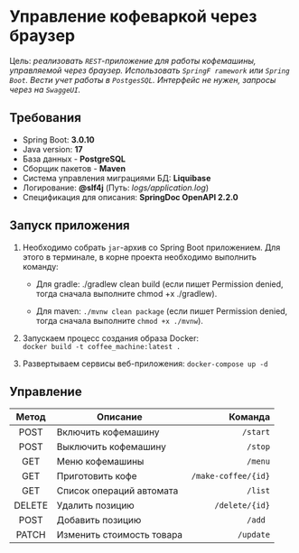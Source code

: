 # Управление кофеваркой через браузер

Цель: *реализовать `REST`-приложение для работы кофемашины, управляемой через браузер. Использовать `SpringF ramework` или `Spring Boot`. Вести учет работы в `PostgesSQL`.
Интерфейс не нужен, запросы через на `SwaggeUI`.*

## Требования
- Spring Boot: **3.0.10**
- Java version: **17**
- База данных - **PostgreSQL**
- Сборщик пакетов - **Maven**
- Система управления миграциями БД: **Liquibase**
- Логирование: **@slf4j** (Путь: *logs/application.log*)
- Спецификация для описания: **SpringDoc OpenAPI 2.2.0**

## Запуск приложения
1. Необходимо собрать `jar`-архив со Spring Boot приложением. Для этого в терминале, в корне проекта необходимо выполнить команду:

   - Для gradle: ./gradlew clean build (если пишет Permission denied, тогда сначала выполните chmod +x ./gradlew).

    - Для maven: `./mvnw clean package` (если пишет Permission denied, тогда сначала выполните `chmod +x ./mvnw`).

2. Запускаем процесс создания образа Docker:    
    `docker build -t coffee_machine:latest .`
3. Развертываем сервисы веб-приложения: `docker-compose up -d `

## Управление

| Метод        | Описание                  |Команда|
|:------------:|---------------------------| -----:|
| POST         | Включить кофемашину       |`/start` |
| POST         | Выключить кофемашину      |`/stop` |
| GET          | Меню кофемашины           |`/menu` |
| GET          | Приготовить кофе          |`/make-coffee/{id}` |
| GET          | Список операций автомата  |`/list` |
| DELETE       | Удалить позицию           |`/delete/{id}` |
| POST         | Добавить позицию          |`/add `|
| PATCH        | Изменить стоимость товара |`/update` |



